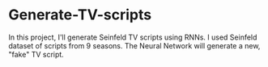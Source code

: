 # Generate-TV-scripts

In this project, I'll generate Seinfeld TV scripts using RNNs. I used Seinfeld dataset of scripts from 9 seasons. The Neural Network will generate a new, "fake" TV script. 

